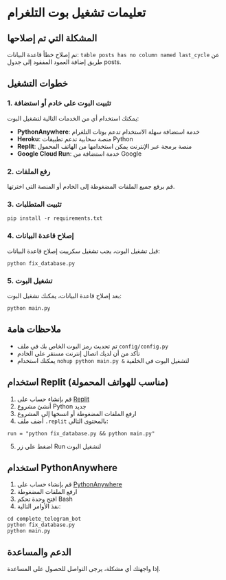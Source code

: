 # تعليمات تشغيل بوت التلغرام

## المشكلة التي تم إصلاحها
تم إصلاح خطأ قاعدة البيانات: `table posts has no column named last_cycle` عن طريق إضافة العمود المفقود إلى جدول posts.

## خطوات التشغيل

### 1. تثبيت البوت على خادم أو استضافة
يمكنك استخدام أي من الخدمات التالية لتشغيل البوت:

- **PythonAnywhere**: خدمة استضافة سهلة الاستخدام تدعم بوتات التلغرام
- **Heroku**: منصة سحابية تدعم تطبيقات Python
- **Replit**: منصة برمجة عبر الإنترنت يمكن استخدامها من الهاتف المحمول
- **Google Cloud Run**: خدمة استضافة من Google

### 2. رفع الملفات
قم برفع جميع الملفات المضغوطة إلى الخادم أو المنصة التي اخترتها.

### 3. تثبيت المتطلبات
```
pip install -r requirements.txt
```

### 4. إصلاح قاعدة البيانات
قبل تشغيل البوت، يجب تشغيل سكريبت إصلاح قاعدة البيانات:
```
python fix_database.py
```

### 5. تشغيل البوت
بعد إصلاح قاعدة البيانات، يمكنك تشغيل البوت:
```
python main.py
```

## ملاحظات هامة
- تم تحديث رمز البوت الخاص بك في ملف `config/config.py`
- تأكد من أن لديك اتصال إنترنت مستقر على الخادم
- يمكنك استخدام `nohup python main.py &` لتشغيل البوت في الخلفية

## استخدام Replit (مناسب للهواتف المحمولة)
1. قم بإنشاء حساب على [Replit](https://replit.com)
2. أنشئ مشروع Python جديد
3. ارفع الملفات المضغوطة أو انسخها إلى المشروع
4. أضف ملف `.replit` بالمحتوى التالي:
```
run = "python fix_database.py && python main.py"
```
5. اضغط على زر Run لتشغيل البوت

## استخدام PythonAnywhere
1. قم بإنشاء حساب على [PythonAnywhere](https://www.pythonanywhere.com)
2. ارفع الملفات المضغوطة
3. افتح وحدة تحكم Bash
4. نفذ الأوامر التالية:
```
cd complete_telegram_bot
python fix_database.py
python main.py
```

## الدعم والمساعدة
إذا واجهتك أي مشكلة، يرجى التواصل للحصول على المساعدة.
